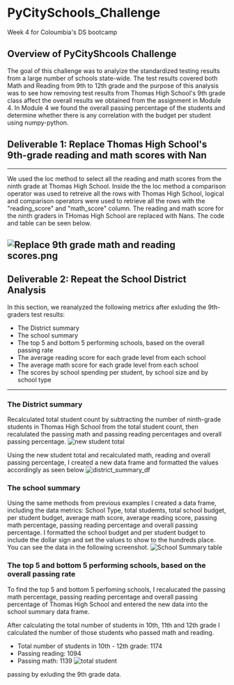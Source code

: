 # PyCitySchools_Challenge
Week 4 for Coloumbia's DS bootcamp
## Overview of PyCityShcools Challenge
The goal of this challenge was to analyize the standardized testing results from a large number of schools state-wide. The test results covered both Math and Reading from 9th to 12th grade and the purpose of this analysis was to see how removing test results from Thomas High School's 9th grade class affect the overall results we obtained from the assignment in Module 4. In Module 4 we found the overall passing percentage of the students and determine whether there is any correlation with the budget per student using numpy-python.


## Deliverable 1: Replace Thomas High School's 9th-grade reading and math scores with Nan
---
We used the loc method to select all the reading and math scores from the ninth grade at Thomas High School. Inside the the loc method a comparison operator was used to retreive all the rows with Thomas High School, logical and comparison operators were used to retrieve all the rows with the "reading_score" and "math_score" column. The reading and math score for the ninth graders in THomas High School are replaced with Nans. The code and table can be seen below. 

![Replace 9th grade math and reading scores.png](https://user-images.githubusercontent.com/48603147/141702225-12f367e8-b347-435e-877d-cb0b6db13264.png)
---

 ## Deliverable 2: Repeat the School District Analysis
In this section, we reanalyzed the following metrics after exluding the 9th-graders test results:
* The District summary
* The school summary
* The top 5 and bottom 5 performing schools, based on the overall passing rate
* The average reading score for each grade level from each school
* The average math score for each grade level from each school
* The scores by school spending per student, by school size and by school type

---
### The District summary
Recalculated total student count by subtracting the number of ninth-grade students in Thomas High School from the total student count, then recalulated the passing math and passing reading percentages and overall passing percentage.
![new student total](https://user-images.githubusercontent.com/48603147/141705852-678ebf7e-d842-4f59-8aac-9a7679a22b83.png)

Using the new student total and recalculated math, reading  and overall passing percentage, I created a new data frame and formatted the values accordingly as seen below
![district_summary_df](https://user-images.githubusercontent.com/48603147/141705938-3b300af6-a89b-412a-900e-de17547c39a2.png)

### The school summary
Using the same methods from previous examples I created a data frame, including the data metrics: School Type, total studemts, total school budget, per student budget, average math score, average reading score, passing math percentage, passing reading percentage and overall passing percentage. I formatted the school budget and per student budget to include the dollar sign and set the values to show to the hundreds place. You can see the data in the following screenshot.
![School Summary table](https://user-images.githubusercontent.com/48603147/141706549-1af6d69f-acc7-40a8-8ce3-a27a1a37f7df.png)

### The top 5 and bottom 5 performing schools, based on the overall passing rate
To find the top 5 and bottom 5 perfoming schools, I recalucated the passing math percentage, passing reading percentage and overall passing percentage of Thomas High School and entered the new data into the school summary data frame. 

After calculating the total number of students in 10th, 11th and 12th grade I calculated the number of those students who passed math and reading. 
* Total number of students in 10th - 12th grade: 1174
* Passing reading: 1094
* Passing math: 1139
![total student](https://user-images.githubusercontent.com/48603147/141708068-ea46a1cb-70b2-48ae-a546-5e2bb749994b.png)

passing by exluding the 9th grade data. 
